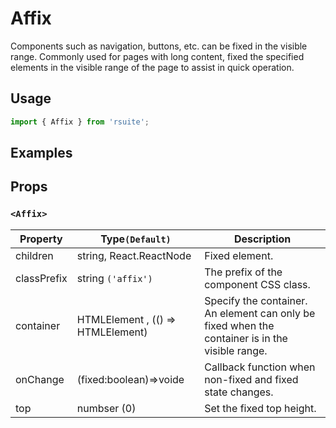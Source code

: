 # Affix

Components such as navigation, buttons, etc. can be fixed in the visible range. Commonly used for pages with long content, fixed the specified elements in the visible range of the page to assist in quick operation.

## Usage

```js
import { Affix } from 'rsuite';
```

## Examples

<!--{demo}-->

## Props

### `<Affix>`

| Property    | Type`(Default)`                   | Description                                                                                     |
| ----------- | --------------------------------- | ----------------------------------------------------------------------------------------------- |
| children    | string, React.ReactNode           | Fixed element.                                                                                  |
| classPrefix | string `('affix')`                | The prefix of the component CSS class.                                                          |
| container   | HTMLElement , (() => HTMLElement) | Specify the container. An element can only be fixed when the container is in the visible range. |
| onChange    | (fixed:boolean)=>voide            | Callback function when non-fixed and fixed state changes.                                       |
| top         | numbser (0)                       | Set the fixed top height.                                                                       |
